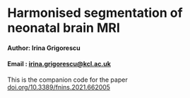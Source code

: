 # Harmonised segmentation of neonatal brain MRI

#### Author: Irina Grigorescu
#### Email : irina.grigorescu@kcl.ac.uk

This is the companion code for the paper [doi.org/10.3389/fnins.2021.662005](https://doi.org/10.3389/fnins.2021.662005)